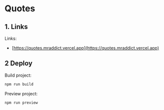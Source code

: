 # Quotes

## 1. Links

Links:

- [https://quotes.mraddict.vercel.app](https://quotes.mraddict.vercel.app)

## 2 Deploy

Build project:

```bash
npm run build
```

Preview project:

```bash
npm run preview
```
